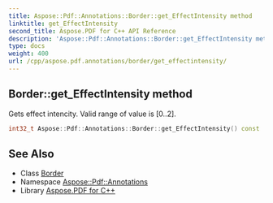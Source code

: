 ```yaml
---
title: Aspose::Pdf::Annotations::Border::get_EffectIntensity method
linktitle: get_EffectIntensity
second_title: Aspose.PDF for C++ API Reference
description: 'Aspose::Pdf::Annotations::Border::get_EffectIntensity method. Gets effect intencity. Valid range of value is [0..2] in C++.'
type: docs
weight: 400
url: /cpp/aspose.pdf.annotations/border/get_effectintensity/
---
```

## Border::get_EffectIntensity method


Gets effect intencity. Valid range of value is [0..2].

```cpp
int32_t Aspose::Pdf::Annotations::Border::get_EffectIntensity() const
```

## See Also

* Class [Border](../)
* Namespace [Aspose::Pdf::Annotations](../../)
* Library [Aspose.PDF for C++](../../../)
